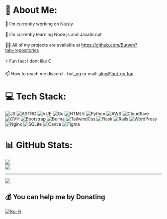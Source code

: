# 💫 About Me:
🔭 I’m currently working on Niusly<br><br>🌱 I’m currently learning Node.js and JavaScript<br><br>👨‍💻 All of my projects are available at https://github.com/Butwm?tab=repositories<br><br>⚡ Fun fact I dont like C<br><br>📫 How to reach me discord - but_gg or mail: alge@but-gg.fun


# 💻 Tech Stack:
![JS](https://shields.io/badge/JavaScript-F7DF1E?logo=JavaScript&logoColor=000&style=flat-square) ![ASTRO](https://img.shields.io/badge/Astro-BC52EE?logo=astro&logoColor=fff) ![VUE](https://img.shields.io/badge/Vue.js-35495E?style=for-the-badge&logo=vuedotjs&logoColor=4FC08D) ![Go](https://img.shields.io/badge/go-%2300ADD8.svg?style=flat-square&logo=go&logoColor=white) ![HTML5](https://img.shields.io/badge/html5-%23E34F26.svg?style=flat-square&logo=html5&logoColor=white) ![Python](https://img.shields.io/badge/python-3670A0?style=flat-square&logo=python&logoColor=ffdd54) ![AWS](https://img.shields.io/badge/AWS-%23FF9900.svg?style=flat-square&logo=amazon-aws&logoColor=white) ![Cloudflare](https://img.shields.io/badge/Cloudflare-F38020?style=flat-square&logo=Cloudflare&logoColor=white) ![OVH](https://img.shields.io/badge/ovh-%23123F6D.svg?style=flat-square&logo=ovh&logoColor=#123F6D) ![Bootstrap](https://img.shields.io/badge/bootstrap-%238511FA.svg?style=flat-square&logo=bootstrap&logoColor=white) ![Bulma](https://img.shields.io/badge/bulma-00D0B1?style=flat-square&logo=bulma&logoColor=white) ![TailwindCss](https://img.shields.io/badge/tailwindcss-0F172A?&logo=tailwindcss) ![Flask](https://img.shields.io/badge/flask-%23000.svg?style=flat-square&logo=flask&logoColor=white) ![Rails](https://img.shields.io/badge/rails-%23CC0000.svg?style=flat-square&logo=ruby-on-rails&logoColor=white) ![WordPress](https://img.shields.io/badge/WordPress-%23117AC9.svg?style=flat-square&logo=WordPress&logoColor=white) ![Nginx](https://img.shields.io/badge/nginx-%23009639.svg?style=flat-square&logo=nginx&logoColor=white) ![SQLite](https://img.shields.io/badge/sqlite-%2307405e.svg?style=flat-square&logo=sqlite&logoColor=white) ![Canva](https://img.shields.io/badge/Canva-%2300C4CC.svg?style=flat-square&logo=Canva&logoColor=white) ![Figma](https://img.shields.io/badge/figma-%23F24E1E.svg?style=flat-square&logo=figma&logoColor=white)
# 📊 GitHub Stats:
![](https://github-readme-streak-stats.herokuapp.com/?user=Butwm&theme=onedark&hide_border=true)<br/>
![](https://github-readme-stats.vercel.app/api/top-langs/?username=Butwm&theme=onedark&hide_border=true&include_all_commits=false&count_private=true&layout=compact)

---
[![](https://visitcount.itsvg.in/api?id=Butwm&icon=8&color=12)](https://visitcount.itsvg.in)

  ## 💰 You can help me by Donating
  [![Ko-Fi](https://img.shields.io/badge/Ko--fi-F16061?style=for-the-badge&logo=ko-fi&logoColor=white)](https://ko-fi.com/butwm) 

